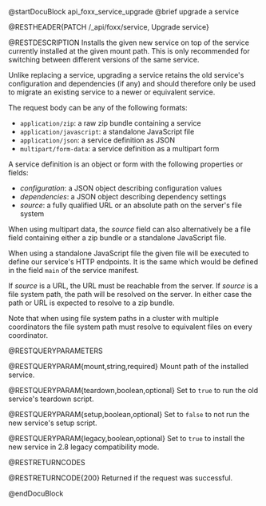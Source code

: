 @startDocuBlock api_foxx_service_upgrade
@brief upgrade a service

@RESTHEADER{PATCH /_api/foxx/service, Upgrade service}

@RESTDESCRIPTION
Installs the given new service on top of the service currently installed at the given mount path.
This is only recommended for switching between different versions of the same service.

Unlike replacing a service, upgrading a service retains the old service's configuration
and dependencies (if any) and should therefore only be used to migrate an existing service
to a newer or equivalent service.

The request body can be any of the following formats:

- `application/zip`: a raw zip bundle containing a service
- `application/javascript`: a standalone JavaScript file
- `application/json`: a service definition as JSON
- `multipart/form-data`: a service definition as a multipart form

A service definition is an object or form with the following properties or fields:

- *configuration*: a JSON object describing configuration values
- *dependencies*: a JSON object describing dependency settings
- *source*: a fully qualified URL or an absolute path on the server's file system

When using multipart data, the *source* field can also alternatively be a file field
containing either a zip bundle or a standalone JavaScript file.

When using a standalone JavaScript file the given file will be executed
to define our service's HTTP endpoints. It is the same which would be defined
in the field `main` of the service manifest.

If *source* is a URL, the URL must be reachable from the server.
If *source* is a file system path, the path will be resolved on the server.
In either case the path or URL is expected to resolve to a zip bundle.

Note that when using file system paths in a cluster with multiple coordinators
the file system path must resolve to equivalent files on every coordinator.

@RESTQUERYPARAMETERS

@RESTQUERYPARAM{mount,string,required}
Mount path of the installed service.

@RESTQUERYPARAM{teardown,boolean,optional}
Set to `true` to run the old service's teardown script.

@RESTQUERYPARAM{setup,boolean,optional}
Set to `false` to not run the new service's setup script.

@RESTQUERYPARAM{legacy,boolean,optional}
Set to `true` to install the new service in 2.8 legacy compatibility mode.

@RESTRETURNCODES

@RESTRETURNCODE{200}
Returned if the request was successful.

@endDocuBlock
